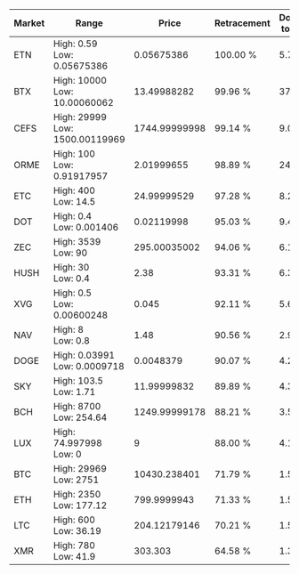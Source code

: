 | Market | Range | Price| Retracement | Doubles to 50% |
| --- | --- | --- | --- | --- |
| ETN | High: 0.59<br />Low: 0.05675386 | 0.05675386 | 100.00 % | 5.70 |
| BTX | High: 10000<br />Low: 10.00060062 | 13.49988282 | 99.96 % | 370.74 |
| CEFS | High: 29999<br />Low: 1500.00119969 | 1744.99999998 | 99.14 % | 9.03 |
| ORME | High: 100<br />Low: 0.91917957 | 2.01999655 | 98.89 % | 24.98 |
| ETC | High: 400<br />Low: 14.5 | 24.99999529 | 97.28 % | 8.29 |
| DOT | High: 0.4<br />Low: 0.001406 | 0.02119998 | 95.03 % | 9.47 |
| ZEC | High: 3539<br />Low: 90 | 295.00035002 | 94.06 % | 6.15 |
| HUSH | High: 30<br />Low: 0.4 | 2.38 | 93.31 % | 6.39 |
| XVG | High: 0.5<br />Low: 0.00600248 | 0.045 | 92.11 % | 5.62 |
| NAV | High: 8<br />Low: 0.8 | 1.48 | 90.56 % | 2.97 |
| DOGE | High: 0.03991<br />Low: 0.0009718 | 0.0048379 | 90.07 % | 4.23 |
| SKY | High: 103.5<br />Low: 1.71 | 11.99999832 | 89.89 % | 4.38 |
| BCH | High: 8700<br />Low: 254.64 | 1249.99999178 | 88.21 % | 3.58 |
| LUX | High: 74.997998<br />Low: 0 | 9 | 88.00 % | 4.17 |
| BTC | High: 29969<br />Low: 2751 | 10430.238401 | 71.79 % | 1.57 |
| ETH | High: 2350<br />Low: 177.12 | 799.9999943 | 71.33 % | 1.58 |
| LTC | High: 600<br />Low: 36.19 | 204.12179146 | 70.21 % | 1.56 |
| XMR | High: 780<br />Low: 41.9 | 303.303 | 64.58 % | 1.35 |
